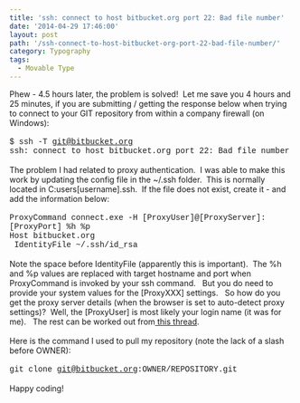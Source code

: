 ```yaml
---
title: 'ssh: connect to host bitbucket.org port 22: Bad file number'
date: '2014-04-29 17:46:00'
layout: post
path: '/ssh-connect-to-host-bitbucket-org-port-22-bad-file-number/'
category: Typography
tags:
  - Movable Type
---
```


Phew - 4.5 hours later, the problem is solved!&nbsp; Let me save you 4 hours and 25 minutes, if you are submitting / getting the response below when trying to connect to your GIT repository from within a company firewall (on Windows):<br /><br /><span style="font-family: &quot;Courier New&quot;,Courier,monospace;">$ ssh -T git@bitbucket.org</span><br /><span style="font-family: &quot;Courier New&quot;,Courier,monospace;">ssh: connect to host bitbucket.org port 22: Bad file number</span><br /><br />The problem I had related to proxy authentication.&nbsp; I was able to make this work by updating the config file in the ~/.ssh folder.&nbsp; This is normally located in C:users[username].ssh.&nbsp; If the file does not exist, create it - and add the information below:<br /><br /><span style="font-family: &quot;Courier New&quot;,Courier,monospace;">ProxyCommand connect.exe -H [ProxyUser]@[ProxyServer]:[ProxyPort] %h %p<br />Host bitbucket.org<br />&nbsp;IdentityFile ~/.ssh/id_rsa</span><br /><br />Note the space before IdentityFile (apparently this is important).&nbsp; The %h and %p values are replaced with target hostname and port when ProxyCommand is invoked by your ssh command. &nbsp; But you do need to provide your system values for the [ProxyXXX] settings. &nbsp; So how do you get the proxy server details (when the browser is set to auto-detect proxy settings)?&nbsp; Well, the [ProxyUser] is most likely your login name (it was for me). &nbsp; The rest can be worked out from<a href="http://superuser.com/questions/346372/how-do-i-know-what-proxy-server-im-using"> this thread</a>.&nbsp;<br /><br />Here is the command I used to pull my repository (note the lack of a slash before OWNER):<br /><br /><span style="font-family: &quot;Courier New&quot;,Courier,monospace;">git clone git@bitbucket.org:OWNER/REPOSITORY.git</span><br /><br />Happy coding!